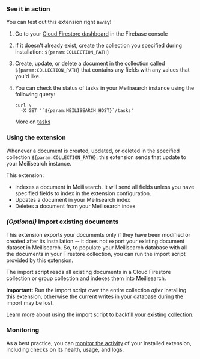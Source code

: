 ### See it in action

You can test out this extension right away!

1.  Go to your [Cloud Firestore dashboard](https://console.firebase.google.com/project/${param:PROJECT_ID}/firestore/data) in the Firebase console

2.  If it doesn't already exist, create the collection you specified during installation: `${param:COLLECTION_PATH}`

3.  Create, update, or delete a document in the collection called `${param:COLLECTION_PATH}` that contains any fields with any values that you'd like.

4.  You can check the status of tasks in your Meilisearch instance using the following query:

    ```
    curl \
      -X GET '`${param:MEILISEARCH_HOST}`/tasks'
    ```
    More on [tasks](https://docs.meilisearch.com/reference/api/tasks.html#tasks)

### Using the extension

Whenever a document is created, updated, or deleted in the specified collection `${param:COLLECTION_PATH}`, this extension sends that update to your Meilisearch instance.

This extension:
- Indexes a document in Meilisearch. It will send all fields unless you have specified fields to index in the extension configuration.
- Updates a document in your Meilisearch index
- Deletes a document from your Meilisearch index

### _(Optional)_ Import existing documents

This extension exports your documents only if they have been modified or created after its installation -- it does not export your existing document dataset in Meilisearch. So, to populate your Meilisearch database with all the documents in your Firestore collection, you can run the import script provided by this extension.

The import script reads all existing documents in a Cloud Firestore collection or group collection and indexes them into Meilisearch.

**Important:** Run the import script over the entire collection _after_ installing this extension, otherwise the current writes in your database during the import may be lost.

Learn more about using the import script to [backfill your existing collection](https://github.com/meilisearch/firestore-meilisearch/blob/main/guides/IMPORT_EXISTING_DOCUMENTS.md).

### Monitoring

As a best practice, you can [monitor the activity](https://firebase.google.com/docs/extensions/manage-installed-extensions#monitor) of your installed extension, including checks on its health, usage, and logs.
